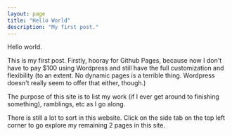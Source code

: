 ```yaml
---
layout: page
title: "Hello World"
description: "My first post."
---
```


Hello world.

This is my first post. Firstly, hooray for Github Pages, because now I don't have to pay 
$100 using Wordpress and still have the full customization and flexibility (to an extent. 
No dynamic pages is a terrible thing. Wordpress doesn't really seem to offer that 
either, though.)

The purpose of this site is to list my work (if I ever get around to finishing something), 
ramblings, etc as I go along.

There is still a lot to sort in this website. Click on the side tab on the top left 
corner to go explore my remaining 2 pages in this site.